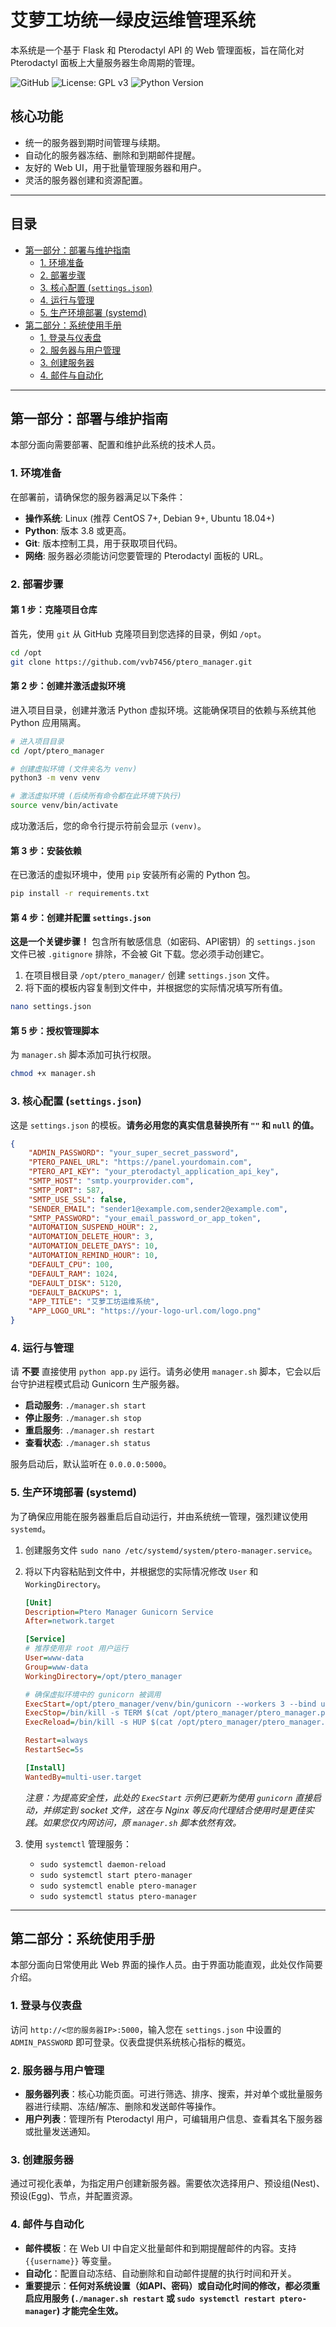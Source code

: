 # 艾萝工坊统一绿皮运维管理系统

本系统是一个基于 Flask 和 Pterodactyl API 的 Web 管理面板，旨在简化对 Pterodactyl 面板上大量服务器生命周期的管理。

![GitHub](https://img.shields.io/github/license/vvb7456/ptero_manager)
![License: GPL v3](https://img.shields.io/badge/License-GPLv3-blue.svg)
![Python Version](https://img.shields.io/badge/python-3.8+-blue.svg)

## 核心功能

-   统一的服务器到期时间管理与续期。
-   自动化的服务器冻结、删除和到期邮件提醒。
-   友好的 Web UI，用于批量管理服务器和用户。
-   灵活的服务器创建和资源配置。

---

## 目录

- [第一部分：部署与维护指南](#第一部分部署与维护指南)
  - [1. 环境准备](#1-环境准备)
  - [2. 部署步骤](#2-部署步骤)
  - [3. 核心配置 (`settings.json`)](#3-核心配置-settingsjson)
  - [4. 运行与管理](#4-运行与管理)
  - [5. 生产环境部署 (systemd)](#5-生产环境部署-systemd)
- [第二部分：系统使用手册](#第二部分系统使用手册)
  - [1. 登录与仪表盘](#1-登录与仪表盘)
  - [2. 服务器与用户管理](#2-服务器与用户管理)
  - [3. 创建服务器](#3-创建服务器)
  - [4. 邮件与自动化](#4-邮件与自动化)

---

## 第一部分：部署与维护指南

本部分面向需要部署、配置和维护此系统的技术人员。

### 1. 环境准备

在部署前，请确保您的服务器满足以下条件：

-   **操作系统**: Linux (推荐 CentOS 7+, Debian 9+, Ubuntu 18.04+)
-   **Python**: 版本 3.8 或更高。
-   **Git**: 版本控制工具，用于获取项目代码。
-   **网络**: 服务器必须能访问您要管理的 Pterodactyl 面板的 URL。

### 2. 部署步骤

#### 第 1 步：克隆项目仓库

首先，使用 `git` 从 GitHub 克隆项目到您选择的目录，例如 `/opt`。

```bash
cd /opt
git clone https://github.com/vvb7456/ptero_manager.git
```

#### 第 2 步：创建并激活虚拟环境

进入项目目录，创建并激活 Python 虚拟环境。这能确保项目的依赖与系统其他 Python 应用隔离。

```bash
# 进入项目目录
cd /opt/ptero_manager

# 创建虚拟环境 (文件夹名为 venv)
python3 -m venv venv

# 激活虚拟环境 (后续所有命令都在此环境下执行)
source venv/bin/activate
```
成功激活后，您的命令行提示符前会显示 `(venv)`。

#### 第 3 步：安装依赖

在已激活的虚拟环境中，使用 `pip` 安装所有必需的 Python 包。

```bash
pip install -r requirements.txt
```

#### 第 4 步：创建并配置 `settings.json`

**这是一个关键步骤！** 包含所有敏感信息（如密码、API密钥）的 `settings.json` 文件已被 `.gitignore` 排除，不会被 Git 下载。您必须手动创建它。

1.  在项目根目录 `/opt/ptero_manager/` 创建 `settings.json` 文件。
2.  将下面的模板内容复制到文件中，并根据您的实际情况填写所有值。

```bash
nano settings.json
```

#### 第 5 步：授权管理脚本

为 `manager.sh` 脚本添加可执行权限。

```bash
chmod +x manager.sh
```

### 3. 核心配置 (`settings.json`)

这是 `settings.json` 的模板。**请务必用您的真实信息替换所有 `""` 和 `null` 的值。**

```json
{
    "ADMIN_PASSWORD": "your_super_secret_password",
    "PTERO_PANEL_URL": "https://panel.yourdomain.com",
    "PTERO_API_KEY": "your_pterodactyl_application_api_key",
    "SMTP_HOST": "smtp.yourprovider.com",
    "SMTP_PORT": 587,
    "SMTP_USE_SSL": false,
    "SENDER_EMAIL": "sender1@example.com,sender2@example.com",
    "SMTP_PASSWORD": "your_email_password_or_app_token",
    "AUTOMATION_SUSPEND_HOUR": 2,
    "AUTOMATION_DELETE_HOUR": 3,
    "AUTOMATION_DELETE_DAYS": 10,
    "AUTOMATION_REMIND_HOUR": 10,
    "DEFAULT_CPU": 100,
    "DEFAULT_RAM": 1024,
    "DEFAULT_DISK": 5120,
    "DEFAULT_BACKUPS": 1,
    "APP_TITLE": "艾萝工坊运维系统",
    "APP_LOGO_URL": "https://your-logo-url.com/logo.png"
}
```

### 4. 运行与管理

请 **不要** 直接使用 `python app.py` 运行。请务必使用 `manager.sh` 脚本，它会以后台守护进程模式启动 Gunicorn 生产服务器。

-   **启动服务**: `./manager.sh start`
-   **停止服务**: `./manager.sh stop`
-   **重启服务**: `./manager.sh restart`
-   **查看状态**: `./manager.sh status`

服务启动后，默认监听在 `0.0.0.0:5000`。

### 5. 生产环境部署 (systemd)

为了确保应用能在服务器重启后自动运行，并由系统统一管理，强烈建议使用 `systemd`。

1.  创建服务文件 `sudo nano /etc/systemd/system/ptero-manager.service`。
2.  将以下内容粘贴到文件中，并根据您的实际情况修改 `User` 和 `WorkingDirectory`。

    ```ini
    [Unit]
    Description=Ptero Manager Gunicorn Service
    After=network.target

    [Service]
    # 推荐使用非 root 用户运行
    User=www-data
    Group=www-data
    WorkingDirectory=/opt/ptero_manager
    
    # 确保虚拟环境中的 gunicorn 被调用
    ExecStart=/opt/ptero_manager/venv/bin/gunicorn --workers 3 --bind unix:ptero_manager.sock -m 007 wsgi:app --daemon --pid ptero_manager.pid --log-level=info --error-logfile logs/error.log --access-logfile logs/access.log
    ExecStop=/bin/kill -s TERM $(cat /opt/ptero_manager/ptero_manager.pid)
    ExecReload=/bin/kill -s HUP $(cat /opt/ptero_manager/ptero_manager.pid)
    
    Restart=always
    RestartSec=5s

    [Install]
    WantedBy=multi-user.target
    ```
    *注意：为提高安全性，此处的 `ExecStart` 示例已更新为使用 `gunicorn` 直接启动，并绑定到 socket 文件，这在与 Nginx 等反向代理结合使用时是更佳实践。如果您仅内网访问，原 `manager.sh` 脚本依然有效。*

3.  使用 `systemctl` 管理服务：
    -   `sudo systemctl daemon-reload`
    -   `sudo systemctl start ptero-manager`
    -   `sudo systemctl enable ptero-manager`
    -   `sudo systemctl status ptero-manager`

---

## 第二部分：系统使用手册

本部分面向日常使用此 Web 界面的操作人员。由于界面功能直观，此处仅作简要介绍。

### 1. 登录与仪表盘
访问 `http://<您的服务器IP>:5000`，输入您在 `settings.json` 中设置的 `ADMIN_PASSWORD` 即可登录。仪表盘提供系统核心指标的概览。

### 2. 服务器与用户管理
-   **服务器列表**：核心功能页面。可进行筛选、排序、搜索，并对单个或批量服务器进行续期、冻结/解冻、删除和发送邮件等操作。
-   **用户列表**：管理所有 Pterodactyl 用户，可编辑用户信息、查看其名下服务器或批量发送通知。

### 3. 创建服务器
通过可视化表单，为指定用户创建新服务器。需要依次选择用户、预设组(Nest)、预设(Egg)、节点，并配置资源。

### 4. 邮件与自动化
-   **邮件模板**：在 Web UI 中自定义批量邮件和到期提醒邮件的内容。支持 `{{username}}` 等变量。
-   **自动化**：配置自动冻结、自动删除和自动邮件提醒的执行时间和开关。
-   **重要提示**：**任何对系统设置（如API、密码）或自动化时间的修改，都必须重启应用服务 (`./manager.sh restart` 或 `sudo systemctl restart ptero-manager`) 才能完全生效。**